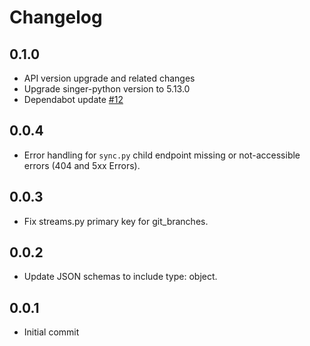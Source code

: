 # Changelog

## 0.1.0
  * API version upgrade and related changes
  * Upgrade singer-python version to 5.13.0
  * Dependabot update [#12](https://github.com/singer-io/tap-looker/pull/12)

## 0.0.4
  * Error handling for `sync.py` child endpoint missing or not-accessible errors (404 and 5xx Errors).

## 0.0.3
  * Fix streams.py primary key for git_branches.

## 0.0.2
  * Update JSON schemas to include type: object.

## 0.0.1
  * Initial commit
